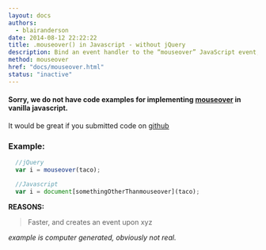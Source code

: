 ```yaml
---
layout: docs
authors:
  - blairanderson
date: 2014-08-12 22:22:22
title: .mouseover() in Javascript - without jQuery
description: Bind an event handler to the “mouseover” JavaScript event, or trigger that event on an element.
method: mouseover
href: "docs/mouseover.html"
status: "inactive"
---
```


#### Sorry, we do not have code examples for implementing [mouseover](http://api.jquery.com/mouseover/) in vanilla javascript.

It would be great if you submitted code on [github](https://github.com/blairanderson/without-jquery/blob/master/docs/mouseover.md)

### Example:

```javascript
  //jQuery
  var i = mouseover(taco);

  //Javascript
  var i = document[somethingOtherThanmouseover](taco);

```

**REASONS:**
> Faster, and creates an event upon xyz

*example is computer generated, obviously not real.*
